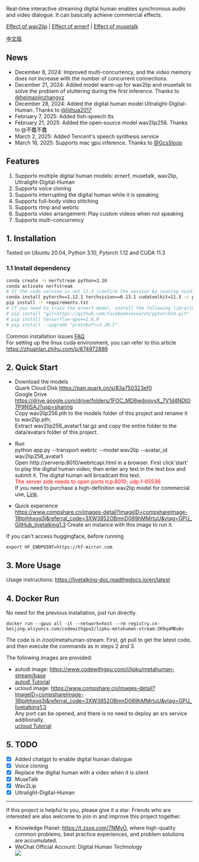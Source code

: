 Real-time interactive streaming digital human enables synchronous audio and video dialogue. It can basically achieve commercial effects.

[Effect of wav2lip](https://www.bilibili.com/video/BV1scwBeyELA/) | [Effect of ernerf](https://www.bilibili.com/video/BV1G1421z73r/) |  [Effect of musetalk](https://www.bilibili.com/video/BV1gm421N7vQ/)  

[中文版](./README_ZH.md)
## News
- December 8, 2024: Improved multi-concurrency, and the video memory does not increase with the number of concurrent connections.
- December 21, 2024: Added model warm-up for wav2lip and musetalk to solve the problem of stuttering during the first inference. Thanks to [@heimaojinzhangyz](https://github.com/heimaojinzhangyz)
- December 28, 2024: Added the digital human model Ultralight-Digital-Human. Thanks to [@lijihua2017](https://github.com/lijihua2017)
- February 7, 2025: Added fish-speech tts
- February 21, 2025: Added the open-source model wav2lip256. Thanks to @不蠢不蠢
- March 2, 2025: Added Tencent's speech synthesis service
- March 16, 2025: Supports mac gpu inference. Thanks to [@GcsSloop](https://github.com/GcsSloop) 

## Features
1. Supports multiple digital human models: ernerf, musetalk, wav2lip, Ultralight-Digital-Human
2. Supports voice cloning
3. Supports interrupting the digital human while it is speaking
4. Supports full-body video stitching
5. Supports rtmp and webrtc
6. Supports video arrangement: Play custom videos when not speaking
7. Supports multi-concurrency

## 1. Installation

Tested on Ubuntu 20.04, Python 3.10, Pytorch 1.12 and CUDA 11.3

### 1.1 Install dependency

```bash
conda create -n nerfstream python=3.10
conda activate nerfstream
# If the cuda version is not 11.3 (confirm the version by running nvidia-smi), install the corresponding version of pytorch according to <https://pytorch.org/get-started/previous-versions/> 
conda install pytorch==1.12.1 torchvision==0.13.1 cudatoolkit=11.3 -c pytorch
pip install -r requirements.txt
# If you need to train the ernerf model, install the following libraries
# pip install "git+https://github.com/facebookresearch/pytorch3d.git"
# pip install tensorflow-gpu==2.8.0
# pip install --upgrade "protobuf<=3.20.1"
``` 
Common installation issues [FAQ](https://livetalking-doc.readthedocs.io/en/latest/faq.html)  
For setting up the linux cuda environment, you can refer to this article https://zhuanlan.zhihu.com/p/674972886


## 2. Quick Start
- Download the models  
Quark Cloud Disk <https://pan.quark.cn/s/83a750323ef0>    
Google Drive <https://drive.google.com/drive/folders/1FOC_MD6wdogyyX_7V1d4NDIO7P9NlSAJ?usp=sharing>  
Copy wav2lip256.pth to the models folder of this project and rename it to wav2lip.pth;  
Extract wav2lip256_avatar1.tar.gz and copy the entire folder to the data/avatars folder of this project.
- Run  
python app.py --transport webrtc --model wav2lip --avatar_id wav2lip256_avatar1  
Open http://serverip:8010/webrtcapi.html in a browser. First click'start' to play the digital human video; then enter any text in the text box and submit it. The digital human will broadcast this text.  
<font color=red>The server side needs to open ports tcp:8010; udp:1-65536</font>  
If you need to purchase a high-definition wav2lip model for commercial use, [Link](https://livetalking-doc.readthedocs.io/zh-cn/latest/service.html#wav2lip).  

- Quick experience  
<https://www.compshare.cn/images-detail?ImageID=compshareImage-18tpjhhxoq3j&referral_code=3XW3852OBmnD089hMMrtuU&ytag=GPU_GitHub_livetalking1.3> Create an instance with this image to run it.

If you can't access huggingface, before running
```
export HF_ENDPOINT=https://hf-mirror.com
``` 


## 3. More Usage
Usage instructions: <https://livetalking-doc.readthedocs.io/en/latest>
  
## 4. Docker Run  
No need for the previous installation, just run directly.
```
docker run --gpus all -it --network=host --rm registry.cn-beijing.aliyuncs.com/codewithgpu2/lipku-metahuman-stream:2K9qaMBu8v
```
The code is in /root/metahuman-stream. First, git pull to get the latest code, and then execute the commands as in steps 2 and 3. 

The following images are provided:
- autodl image: <https://www.codewithgpu.com/i/lipku/metahuman-stream/base>   
[autodl Tutorial](https://livetalking-doc.readthedocs.io/en/latest/autodl/README.html)
- ucloud image: <https://www.compshare.cn/images-detail?ImageID=compshareImage-18tpjhhxoq3j&referral_code=3XW3852OBmnD089hMMrtuU&ytag=GPU_livetalking1.3>  
Any port can be opened, and there is no need to deploy an srs service additionally.  
[ucloud Tutorial](https://livetalking-doc.readthedocs.io/en/latest/ucloud/ucloud.html) 


## 5. TODO
- [x] Added chatgpt to enable digital human dialogue
- [x] Voice cloning
- [x] Replace the digital human with a video when it is silent
- [x] MuseTalk
- [x] Wav2Lip
- [x] Ultralight-Digital-Human

---
If this project is helpful to you, please give it a star. Friends who are interested are also welcome to join in and improve this project together.
* Knowledge Planet: https://t.zsxq.com/7NMyO, where high-quality common problems, best practice experiences, and problem solutions are accumulated.
* WeChat Official Account: Digital Human Technology  
![](https://mmbiz.qpic.cn/sz_mmbiz_jpg/l3ZibgueFiaeyfaiaLZGuMGQXnhLWxibpJUS2gfs8Dje6JuMY8zu2tVyU9n8Zx1yaNncvKHBMibX0ocehoITy5qQEZg/640?wxfrom=12&tp=wxpic&usePicPrefetch=1&wx_fmt=jpeg&amp;from=appmsg) 